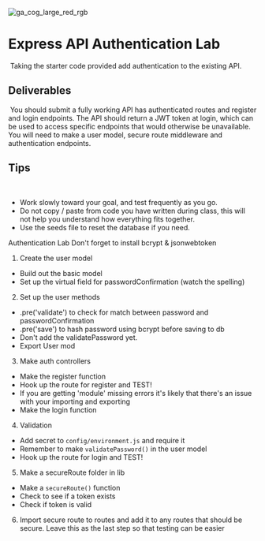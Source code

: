 ![ga_cog_large_red_rgb](https://cloud.githubusercontent.com/assets/40461/8183776/469f976e-1432-11e5-8199-6ac91363302b.png)
​
# Express API Authentication Lab
​
Taking the starter code provided add authentication to the existing API.
​
## Deliverables
​
You should submit a fully working API has authenticated routes and register and login endpoints. The API should return a JWT token at login, which can be used to access specific endpoints that would otherwise be unavailable.
​
You will need to make a user model, secure route middleware and authentication endpoints.
​
## Tips
​
* Work slowly toward your goal, and test frequently as you go.
* Do not copy / paste from code you have written during class, this will not help you understand how everything fits together.
* Use the seeds file to reset the database if you need.

Authentication Lab
Don't forget to install bcrypt & jsonwebtoken
1. Create the user model
- Build out the basic model
- Set up the virtual field for passwordConfirmation (watch the spelling)
2. Set up the user methods
- .pre('validate') to check for match between password and passwordConfirmation
- .pre('save') to hash password using bcrypt before saving to db
- Don't add the validatePassword yet.
- Export User mod
3. Make auth controllers
- Make the register function
- Hook up the route for register and TEST!
- If you are getting 'module' missing errors it's likely that there's an issue with your importing and exporting
- Make the login function
4. Validation
- Add secret to `config/environment.js` and require it
- Remember to make `validatePassword()` in the user model
- Hook up the route for login and TEST!
5. Make a secureRoute folder in lib
- Make a `secureRoute()` function
- Check to see if a token exists
- Check if token is valid
6. Import secure route to routes and add it to any routes that should be secure. Leave this as the last step so that testing can be easier
